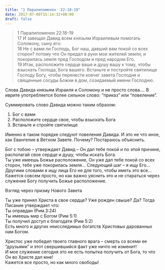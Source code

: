 ```yaml
---
title: "1 Паралипоменон  22:18-19"
date: 2017-07-06T15:14:32+00:00
draft: false
---
```


> 1 Паралипоменон 22:18-19  
> 17 И завещал Давид всем князьям Израилевым помогать Соломону, сыну его:  
> 18 Не с вами ли Господь, Бог наш, давший вам покой со всех сторон? потому что Он предал в руки мои жителей земли, и покорилась земля пред Господом и пред народом Его.  
> 19 Итак, расположите сердце ваше и душу вашу к тому, чтобы взыскать Господа, Бога вашего. Встаньте и постройте святилище Господу Богу, чтобы перенести ковчег завета Господня и священные сосуды Божии в дом, созидаемый имени Господню.

  
Слова Давида князьям Израиля и Соломону и не просто слова…. В иврите употребляется более сильное слово: &#8220;приказ&#8221; или &#8220;повеление&#8221;.

  
Суммировать слово Давида можно таким образом: 

1. Бог с вами  
2. Расположите сердце свое, чтобы взыскать Бога  
3. Встаньте и стройте святилище 

  
Именно в таком порядке следуют повеления Давида. И это не что иное, как Евангелие в Ветхом Завете. Почему? Постараюсь объяснить.

  
Бог с тобою &#8211; утверждает Давид &#8211; Он дал тебе покой и по этой причине, располагай свое сердце и душу, чтобы искать Бога.  
Ты уже имеешь Божье расположение, Он уже дал тебе покой со всех сторон, тебе уже покорилась земля… Следующий шаг &#8211; я ищу Его…  
Другими словами я ищу лица Его не для того, чтобы иметь это все…  
Кажется совсем просто, но как важно уяснить это и не стараться через служение Богу получить Божье расположение. 

  
Взгляд через призму Нового Завета

  
Ты уже принял Христа в свое сердце? Уже рожден свыше? Да? Тогда Писание утверждает что:  
Ты оправдан (Рим.3:24)  
Ты имеешь мир с Богом (Рим 5:1)  
Ты получил доступ к благодати (Рим 5:2)  
Есть много и других неисследимых богатств Христовых дарованных нам Богом. 

  
Христос уже победил твоего главного врага &#8211; смерть со всеми ее &#8220;друзьями&#8221; и этот свершившийся факт уже ничто не изменит!  
И мое служение сегодня это не есть попытка получить от Бога, то что Он во Христе дал мне!  
Кажется все просто, но как много свободы!